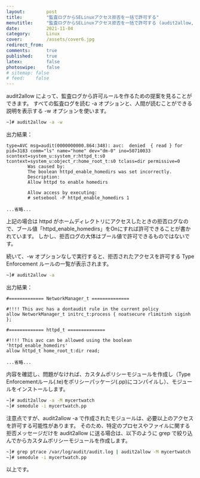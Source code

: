 ```yaml
---
layout:        post
title:         "監査ログからSELinuxアクセス拒否を一括で許可する"
menutitle:     "監査ログからSELinuxアクセス拒否を一括で許可する (audit2allow, semodule -i)"
date:          2021-11-04
category:      Linux
cover:         /assets/cover6.jpg
redirect_from:
comments:      true
published:     true
latex:         false
photoswipe:    false
# sitemap: false
# feed:    false
---
```


audit2allow によって、監査ログから許可ルールを作るための提案を見ることができます。
すべての監査ログを読む -a オプションと、人間が読むことができる説明を表示する -w オプションを使います。
```bash
~]# audit2allow -a -w
```
出力結果：
```
type=AVC msg=audit(0000000000.864:348): avc:  denied  { read } for  pid=3183 comm="ls" name="home" dev="dm-0" ino=50710033 scontext=system_u:system_r:httpd_t:s0 tcontext=system_u:object_r:home_root_t:s0 tclass=dir permissive=0
        Was caused by:
        The boolean httpd_enable_homedirs was set incorrectly.
        Description:
        Allow httpd to enable homedirs

        Allow access by executing:
        # setsebool -P httpd_enable_homedirs 1

...省略...
```
上記の場合は httpd がホームディレクトリにアクセスしたときの拒否ログなので、ブール値「httpd_enable_homedirs」をOnにすれば許可できることが書かれています。
しかし、拒否ログの大体はブール値で許可できるものではないです。

続いて、-w オプションなしで実行すると、拒否されたアクセスを許可する Type Enforcement ルールの一覧が表示されます。
```bash
~]# audit2allow -a
```
出力結果：
```
#============= NetworkManager_t ==============

#!!!! This avc has a dontaudit rule in the current policy
allow NetworkManager_t initrc_t:process { noatsecure rlimitinh siginh };

#============= httpd_t ==============

#!!!! This avc can be allowed using the boolean 'httpd_enable_homedirs'
allow httpd_t home_root_t:dir read;

...省略...
```

内容を確認し、問題がなければ、カスタムポリシーモジュールを作成し（Type Enforcementルール(.te)をポリシーパッケージ(.pp)にコンパイルし）、モジュールをインストールします。
```bash
~]# audit2allow -a -M mycertwatch
~]# semodule -i mycertwatch.pp
```
注意点ですが、audit2allow -a で作成されたモジュールは、必要以上のアクセスを許可する可能性があります。
そのため、特定のプロセスやファイルに関する拒否メッセージだけを audit2allow に送る場合は、以下のように grep で絞り込んでからカスタムポリシーモジュールを作成します。
```bash
~]# grep ptrace /var/log/audit/audit.log | audit2allow -M mycertwatch
~]# semodule -i mycertwatch.pp
```

以上です。
